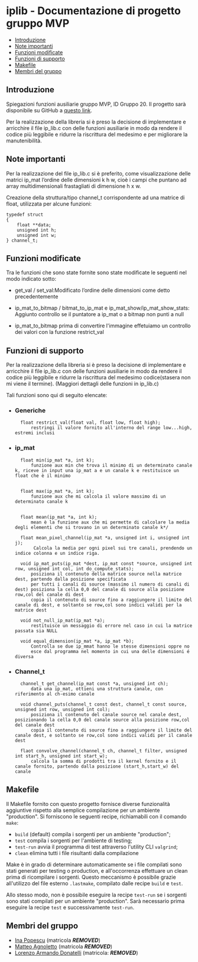 # iplib - Documentazione di progetto gruppo MVP 

  - [Introduzione](#introduzione)
  - [Note importanti](#note-importanti)
  - [Funzioni modificate](#funzioni-modificate)
  - [Funzioni di supporto](#funzioni-di-supporto)
  - [Makefile](#makefile)
  - [Membri del gruppo](#membri-del-gruppo)

## Introduzione
Spiegazioni funzioni ausiliarie gruppo MVP, ID Gruppo 20. Il progetto sarà disponibile su GitHub a [questo link](https://github.com/EPMatt/c-2020).

Per la realizzazione della libreria si è preso la decisione di implementare e arricchire il file ip_lib.c con delle funzioni ausiliarie in modo da rendere il codice più leggibile e ridurre la riscrittura del medesimo e per migliorare la manutenibilità.

## Note importanti
Per la realizzazione del file ip_lib.c si è preferito, come visualizzazione delle matrici ip_mat l’ordine delle dimensioni k h w, cioè i campi che puntano ad array  multidimensionali frastagliati di dimensione h x w.

Creazione della struttura/tipo channel_t corrispondente ad una matrice di float, utilizzata per alcune funzioni:

	typedef struct
	{
		float **data;
		unsigned int h;
		unsigned int w;
	} channel_t;

## Funzioni modificate
Tra le funzioni che sono state fornite sono state modificate le seguenti nel modo indicato sotto: 

- get_val / set_val:Modificato l’ordine delle dimensioni come detto precedentemente
- ip_mat_to_bitmap / bitmat_to_ip_mat e ip_mat_show/ip_mat_show_stats:  Aggiunto controllo se il puntatore a ip_mat o a bitmap non punti a null

- ip_mat_to_bitmap
	prima di convertire l'immagine effetuiamo un controllo dei valori con la funzione restrict_val


## Funzioni di supporto
Per la realizzazione della libreria si è preso la decisione di implementare e arricchire il file ip_lib.c con delle funzioni ausiliarie in modo da rendere il codice più leggibile e ridurre la riscrittura del medesimo codice(stasera non mi viene il termine).
(Maggiori dettagli delle funzioni in ip_lib.c)

Tali funzioni sono qui di seguito elencate:

- ### Generiche 
		float restrict_val(float val, float low, float high);
			restringi il valore fornito all'interno del range low...high, estremi inclusi 
		

- ### ip_mat
                                                                                                                
		float min(ip_mat *a, int k);
			funzione aux min che trova il minimo di un determinato canale k, riceve in input una ip_mat a e un canale k e restituisce un float che è il minimo


		float max(ip_mat *a, int k);
			funzione aux che mi calcola il valore massimo di un determinato canale k


		float mean(ip_mat *a, int k);
			mean è la funzione aux che mi permette di calcolare la media degli elementi che si trovano in un determinato canale k*/

		float mean_pixel_channel(ip_mat *a, unsigned int i, unsigned int j);
			 Calcola la media per ogni pixel sui tre canali, prendendo un indice colonna e un indice riga.
		
		void ip_mat_puts(ip_mat *dest, ip_mat const *source, unsigned int row, unsigned int col, int do_compute_stats);
			posiziona il contenuto della matrice source nella matrice dest, partendo dalla posizione specificata
 			per tutti i canali di source (massimo il numero di canali di dest) posiziona la cella 0,0 del canale di source alla posizione row,col del canale di dest
 			copia il contenuto di source fino a raggiungere il limite del canale di dest, e soltanto se row,col sono indici validi per la matrice dest

		void not_null_ip_mat(ip_mat *a);
			restituisce un messaggio di errore nel caso in cui la matrice passata sia NULL

		void equal_dimension(ip_mat *a, ip_mat *b);
			Controlla se due ip_mmat hanno le stesse dimensioni oppre no
			esce dal programma nel momento in cui una delle dimensioni é diversa


			 
- ### Channel_t 
		channel_t get_channel(ip_mat const *a, unsigned int ch);
			data una ip_mat, ottieni una struttura canale, con riferimento al ch-esimo canale

		void channel_puts(channel_t const dest, channel_t const source, unsigned int row, unsigned int col);
			posiziona il contenuto del canale source nel canale dest, posizionando la cella 0,0 del canale source alla posizione row,col del canale dest
			copia il contenuto di source fino a raggiungere il limite del canale dest, e soltanto se row,col sono indici validi per il canale dest
			
		flaot convolve_channel(channel_t ch, channel_t filter, unsigned int start_h, unsigned int start_w);
			calcola la somma di prodotti tra il kernel fornito e il canale fornito, partendo dalla posizione (start_h,start_w) del canale

## Makefile
Il Makefile fornito con questo progetto fornisce diverse funzionalità aggiuntive rispetto alla semplice compilazione per un ambiente "production".
Si forniscono le seguenti recipe, richiamabili con il comando `make`:
* `build` (default) compila i sorgenti per un ambiente "production";
* `test` compila i sorgenti per l'ambiente di testing;
* `test-run` avvia il programma di test attraverso l'utility CLI `valgrind`;
* `clean` elimina tutti i file risultanti dalla compilazione

Make è in grado di determinare automaticamente se i file compilati sono stati generati per testing o production, e all'occorrenza effettuare un clean prima di ricompilare i sorgenti. Questo meccanismo è possibile grazie all'utilizzo del file esterno `.lastmake`, compilato dalle recipe `build` e `test`.

Allo stesso modo, non è possibile eseguire la recipe `test-run` se i sorgenti sono stati compilati per un ambiente "production". Sarà necessario prima eseguire la recipe `test` e successivamente `test-run`.

## Membri del gruppo

-	[Ina Popescu](https://github.com/Ina-pps) (matricola ***REMOVED***)
-	[Matteo Agnoletto](https://github.com/EPMatt) (matricola ***REMOVED***)
-	[Lorenzo Armando Donatelli](https://github.com/Donnyz) (matricola: ***REMOVED***)
